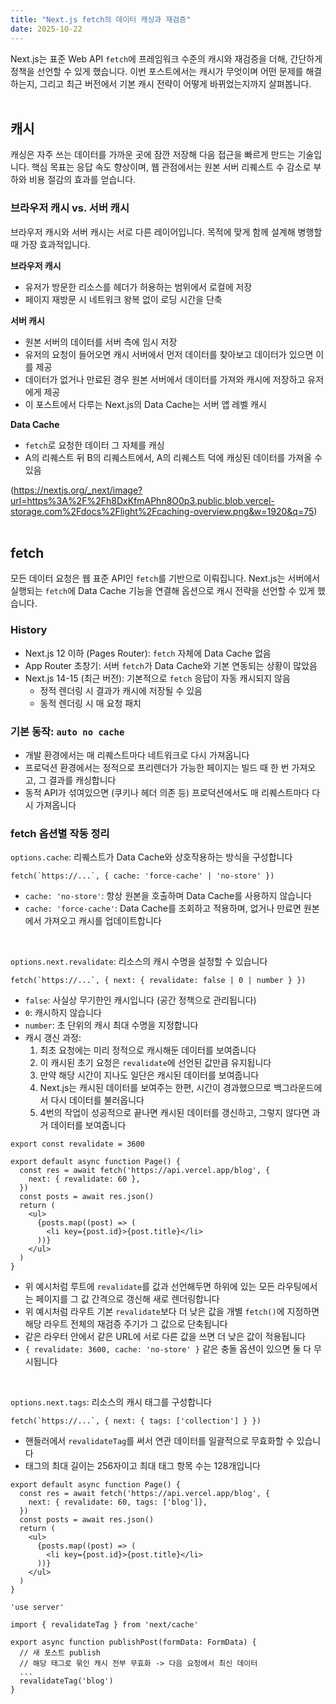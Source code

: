 ```yaml
---
title: "Next.js fetch의 데이터 캐싱과 재검증"
date: 2025-10-22
---
```

Next.js는 표준 Web API `fetch`에 프레임워크 수준의 캐시와 재검증을 더해, 간단하게 정책을 선언할 수 있게 했습니다.
이번 포스트에서는 캐시가 무엇이며 어떤 문제를 해결하는지, 그리고 최근 버전에서 기본 캐시 전략이 어떻게 바뀌었는지까지 살펴봅니다.
<br><br>

## 캐시
캐싱은 자주 쓰는 데이터를 가까운 곳에 잠깐 저장해 다음 접근을 빠르게 만드는 기술입니다. 핵심 목표는 응답 속도 향상이며, 웹 관점에서는 원본 서버 리퀘스트 수 감소로 부하와 비용 절감의 효과를 얻습니다.

### 브라우저 캐시 vs. 서버 캐시
브라우저 캐시와 서버 캐시는 서로 다른 레이어입니다. 목적에 맞게 함께 설계해 병행할 때 가장 효과적입니다.

**브라우저 캐시**
- 유저가 방문한 리소스를 헤더가 허용하는 범위에서 로컬에 저장
- 페이지 재방문 시 네트워크 왕복 없이 로딩 시간을 단축

**서버 캐시**
- 원본 서버의 데이터를 서버 측에 임시 저장
- 유저의 요청이 들어오면 캐시 서버에서 먼저 데이터를 찾아보고 데이터가 있으면 이를 제공
- 데이터가 없거나 만료된 경우 원본 서버에서 데이터를 가져와 캐시에 저장하고 유저에게 제공
- 이 포스트에서 다루는 Next.js의 Data Cache는 서버 앱 레벨 캐시

**Data Cache**
- `fetch`로 요청한 데이터 그 자체를 캐싱
- A의 리퀘스트 뒤 B의 리퀘스트에서, A의 리퀘스트 덕에 캐싱된 데이터를 가져올 수 있음

(https://nextjs.org/_next/image?url=https%3A%2F%2Fh8DxKfmAPhn8O0p3.public.blob.vercel-storage.com%2Fdocs%2Flight%2Fcaching-overview.png&w=1920&q=75)
<br><br>

## fetch
모든 데이터 요청은 웹 표준 API인 `fetch`를 기반으로 이뤄집니다. Next.js는 서버에서 실행되는 `fetch`에 Data Cache 기능을 연결해 옵션으로 캐시 전략을 선언할 수 있게 했습니다.

### History
- Next.js 12 이하 (Pages Router): `fetch` 자체에 Data Cache 없음
- App Router 초창기: 서버 `fetch`가 Data Cache와 기본 연동되는 상황이 많았음
- Next.js 14-15 (최근 버전): 기본적으로 `fetch` 응답이 자동 캐시되지 않음
  - 정적 렌더링 시 결과가 캐시에 저장될 수 있음
  - 동적 렌더링 시 매 요청 패치
 
### 기본 동작: `auto no cache`
  - 개발 환경에서는 매 리퀘스트마다 네트워크로 다시 가져옵니다
  - 프로덕션 환경에서는 정적으로 프리렌더가 가능한 페이지는 빌드 때 한 번 가져오고, 그 결과를 캐싱합니다
  - 동적 API가 섞여있으면 (쿠키나 헤더 의존 등) 프로덕션에서도 매 리퀘스트마다 다시 가져옵니다

### fetch 옵션별 작동 정리
`options.cache`: 리퀘스트가 Data Cache와 상호작용하는 방식을 구성합니다
```
fetch(`https://...`, { cache: 'force-cache' | 'no-store' })
```
- `cache: 'no-store'`: 항상 원본을 호출하며 Data Cache를 사용하지 않습니다
- `cache: 'force-cache'`: Data Cache를 조회하고 적용하며, 없거나 만료면 원본에서 가져오고 캐시를 업데이트합니다

<br>

`options.next.revalidate`: 리소스의 캐시 수명을 설정할 수 있습니다
```
fetch(`https://...`, { next: { revalidate: false | 0 | number } })
```
- `false`: 사실상 무기한인 캐시입니다 (공간 정책으로 관리됩니다)
- `0`: 캐시하지 않습니다
- `number`: 초 단위의 캐시 최대 수명을 지정합니다
- 캐시 갱신 과정:
  1. 최초 요청에는 미리 정적으로 캐시해둔 데이터를 보여줍니다
  2. 이 캐시된 초기 요청은 `revalidate`에 선언된 값만큼 유지됩니다
  3. 만약 해당 시간이 지나도 일단은 캐시된 데이터를 보여줍니다
  4. Next.js는 캐시된 데이터를 보여주는 한편, 시간이 경과했으므로 백그라운드에서 다시 데이터를 불러옵니다
  5. 4번의 작업이 성공적으로 끝나면 캐시된 데이터를 갱신하고, 그렇지 않다면 과거 데이터를 보여줍니다

```
export const revalidate = 3600

export default async function Page() {
  const res = await fetch('https://api.vercel.app/blog', {
    next: { revalidate: 60 },
  })
  const posts = await res.json()
  return (
    <ul>
      {posts.map((post) => (
        <li key={post.id}>{post.title}</li>
      ))}
    </ul>
  )
}
```
- 위 예시처럼 루트에 `revalidate`를 값과 선언해두면 하위에 있는 모든 라우팅에서는 페이지를 그 값 간격으로 갱신해 새로 렌더링합니다
- 위 예시처럼 라우트 기본 `revalidate`보다 더 낮은 값을 개별 `fetch()`에 지정하면 해당 라우트 전체의 재검증 주기가 그 값으로 단축됩니다
- 같은 라우터 안에서 같은 URL에 서로 다른 값을 쓰면 더 낮은 값이 적용됩니다
- `{ revalidate: 3600, cache: 'no-store' }` 같은 충돌 옵션이 있으면 둘 다 무시됩니다

<br>

`options.next.tags`: 리소스의 캐시 태그를 구성합니다
```
fetch(`https://...`, { next: { tags: ['collection'] } })
```
- 핸들러에서 `revalidateTag`를 써서 연관 데이터를 일괄적으로 무효화할 수 있습니다
- 태그의 최대 길이는 256자이고 최대 태그 항목 수는 128개입니다


```
export default async function Page() {
  const res = await fetch('https://api.vercel.app/blog', {
    next: { revalidate: 60, tags: ['blog']},
  })
  const posts = await res.json()
  return (
    <ul>
      {posts.map((post) => (
        <li key={post.id}>{post.title}</li>
      ))}
    </ul>
  )
}
```

```
'use server'

import { revalidateTag } from 'next/cache'

export async function publishPost(formData: FormData) {
  // 새 포스트 publish
  // 해당 태그로 묶인 캐시 전부 무효화 -> 다음 요청에서 최신 데이터
  ...
  revalidateTag('blog')
}
```
